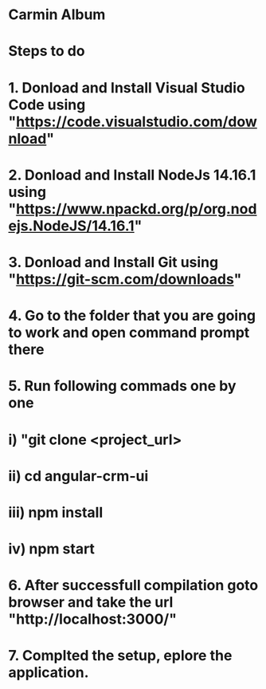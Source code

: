 # Carmin Album

# Steps to do

# 1. Donload and Install Visual Studio Code using "https://code.visualstudio.com/download"

# 2. Donload and Install NodeJs 14.16.1 using "https://www.npackd.org/p/org.nodejs.NodeJS/14.16.1"

# 3. Donload and Install Git using "https://git-scm.com/downloads"

# 4. Go to the folder that you are going to work and open command prompt there

# 5. Run following commads one by one 

#       i) "git clone <project_url>
#       ii) cd angular-crm-ui
#       iii) npm install
#       iv) npm start

# 6. After successfull compilation goto browser and take the url "http://localhost:3000/"

# 7. Complted the setup, eplore the application.


